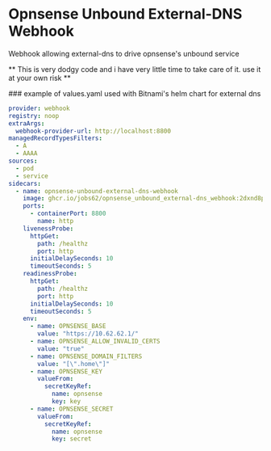 # Opnsense Unbound External-DNS Webhook

Webhook allowing external-dns to drive opnsense's unbound service

** This is very dodgy code and i have very little time to take care of it. use it at your own risk **

### example of values.yaml used with Bitnami's helm chart for external dns

```yaml
provider: webhook
registry: noop
extraArgs:
  webhook-provider-url: http://localhost:8800
managedRecordTypesFilters:
  - A
  - AAAA
sources:
  - pod
  - service
sidecars:
  - name: opnsense-unbound-external-dns-webhook
    image: ghcr.io/jobs62/opnsense_unbound_external-dns_webhook:2dxnd8p90dpgnndry7cn20xb8p3pxjh3
    ports:
      - containerPort: 8800
        name: http
    livenessProbe:
      httpGet:
        path: /healthz
        port: http
      initialDelaySeconds: 10
      timeoutSeconds: 5
    readinessProbe:
      httpGet:
        path: /healthz
        port: http
      initialDelaySeconds: 10
      timeoutSeconds: 5
    env:
      - name: OPNSENSE_BASE
        value: "https://10.62.62.1/"
      - name: OPNSENSE_ALLOW_INVALID_CERTS
        value: "true"
      - name: OPNSENSE_DOMAIN_FILTERS
        value: "[\".home\"]"
      - name: OPNSENSE_KEY
        valueFrom:
          secretKeyRef:
            name: opnsense
            key: key
      - name: OPNSENSE_SECRET
        valueFrom:
          secretKeyRef:
            name: opnsense
            key: secret
``````